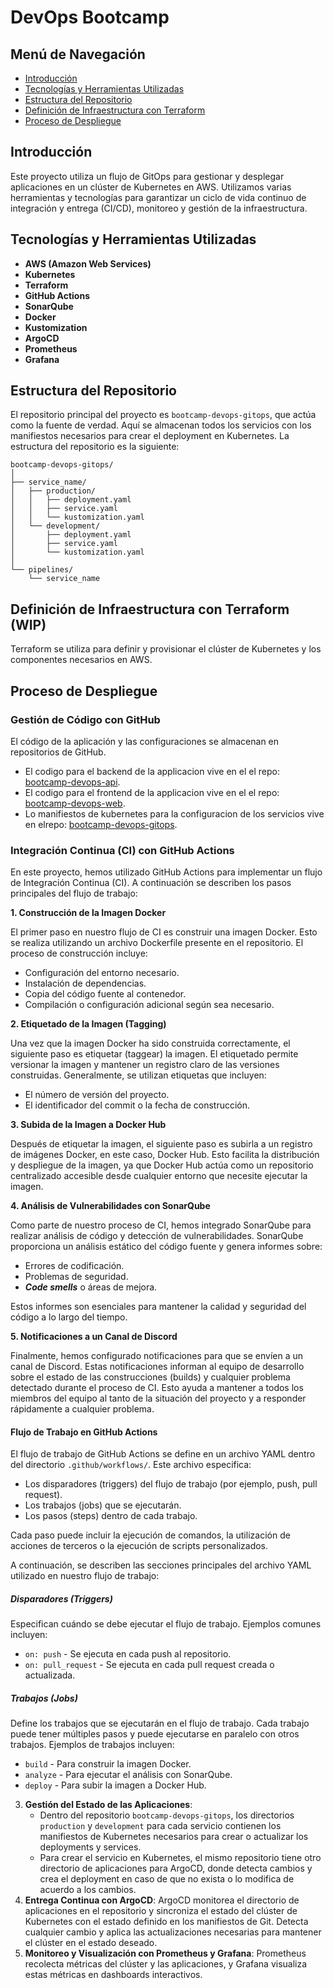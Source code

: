 # DevOps Bootcamp

## Menú de Navegación

- [Introducción](#introducción)
- [Tecnologías y Herramientas Utilizadas](#tecnologías-y-herramientas-utilizadas)
- [Estructura del Repositorio](#estructura-del-repositorio)
- [Definición de Infraestructura con Terraform](#definición-de-infraestructura-con-terraform)
- [Proceso de Despliegue](#proceso-de-despliegue)
    


## Introducción
Este proyecto utiliza un flujo de GitOps para gestionar y desplegar aplicaciones en un clúster de Kubernetes en AWS. Utilizamos varias herramientas y tecnologías para garantizar un ciclo de vida continuo de integración y entrega (CI/CD), monitoreo y gestión de la infraestructura.

## Tecnologías y Herramientas Utilizadas

- **AWS (Amazon Web Services)**
- **Kubernetes**
- **Terraform**
- **GitHub Actions**
- **SonarQube**
- **Docker**
- **Kustomization**
- **ArgoCD**
- **Prometheus**
- **Grafana**

## Estructura del Repositorio
El repositorio principal del proyecto es `bootcamp-devops-gitops`, que actúa como la fuente de verdad. Aquí se almacenan todos los servicios con los manifiestos necesarios para crear el deployment en Kubernetes. La estructura del repositorio es la siguiente:

```plaintext
bootcamp-devops-gitops/
│
├── service_name/
│   ├── production/
│   │   ├── deployment.yaml
│   │   ├── service.yaml
│   │   └── kustomization.yaml
│   └── development/
│       ├── deployment.yaml
│       ├── service.yaml
│       └── kustomization.yaml
│
└── pipelines/
    └── service_name
```
## Definición de Infraestructura con Terraform (WIP)
Terraform se utiliza para definir y provisionar el clúster de Kubernetes y los componentes necesarios en AWS.

## Proceso de Despliegue

### Gestión de Código con GitHub
El código de la aplicación y las configuraciones se almacenan en repositorios de GitHub.

- El codigo para el backend de la applicacion vive en el el repo: [bootcamp-devops-api](https://github.com/devops-bootcamp-sre/bootcamp-devops-api).
- El codigo para el frontend de la applicacion vive en el el repo: [bootcamp-devops-web](https://github.com/devops-bootcamp-sre/bootcamp-devops-web).
- Lo manifiestos de kubernetes para la configuracion de los servicios vive en elrepo: [bootcamp-devops-gitops](https://github.com/devops-bootcamp-sre/bootcamp-devops-gitops).

### Integración Continua (CI) con GitHub Actions
En este proyecto, hemos utilizado GitHub Actions para implementar un flujo de Integración Continua (CI). A continuación se describen los pasos principales del flujo de trabajo:

**1. Construcción de la Imagen Docker**

El primer paso en nuestro flujo de CI es construir una imagen Docker. Esto se realiza utilizando un archivo Dockerfile presente en el repositorio. El proceso de construcción incluye:

- Configuración del entorno necesario.
- Instalación de dependencias.
- Copia del código fuente al contenedor.
- Compilación o configuración adicional según sea necesario.

**2. Etiquetado de la Imagen (Tagging)**

Una vez que la imagen Docker ha sido construida correctamente, el siguiente paso es etiquetar (taggear) la imagen. El etiquetado permite versionar la imagen y mantener un registro claro de las versiones construidas. Generalmente, se utilizan etiquetas que incluyen:

- El número de versión del proyecto.
- El identificador del commit o la fecha de construcción.

**3. Subida de la Imagen a Docker Hub**

Después de etiquetar la imagen, el siguiente paso es subirla a un registro de imágenes Docker, en este caso, Docker Hub. Esto facilita la distribución y despliegue de la imagen, ya que Docker Hub actúa como un repositorio centralizado accesible desde cualquier entorno que necesite ejecutar la imagen.

**4. Análisis de Vulnerabilidades con SonarQube**

Como parte de nuestro proceso de CI, hemos integrado SonarQube para realizar análisis de código y detección de vulnerabilidades. SonarQube proporciona un análisis estático del código fuente y genera informes sobre:

- Errores de codificación.
- Problemas de seguridad.
- ***Code smells*** o áreas de mejora.

Estos informes son esenciales para mantener la calidad y seguridad del código a lo largo del tiempo.

**5. Notificaciones a un Canal de Discord**

Finalmente, hemos configurado notificaciones para que se envíen a un canal de Discord. Estas notificaciones informan al equipo de desarrollo sobre el estado de las construcciones (builds) y cualquier problema detectado durante el proceso de CI. Esto ayuda a mantener a todos los miembros del equipo al tanto de la situación del proyecto y a responder rápidamente a cualquier problema.

#### Flujo de Trabajo en GitHub Actions

El flujo de trabajo de GitHub Actions se define en un archivo YAML dentro del directorio `.github/workflows/`. Este archivo especifica:

- Los disparadores (triggers) del flujo de trabajo (por ejemplo, push, pull request).
- Los trabajos (jobs) que se ejecutarán.
- Los pasos (steps) dentro de cada trabajo.

Cada paso puede incluir la ejecución de comandos, la utilización de acciones de terceros o la ejecución de scripts personalizados.

A continuación, se describen las secciones principales del archivo YAML utilizado en nuestro flujo de trabajo:

##### Disparadores (Triggers)

Especifican cuándo se debe ejecutar el flujo de trabajo. Ejemplos comunes incluyen:

- `on: push` - Se ejecuta en cada push al repositorio.
- `on: pull_request` - Se ejecuta en cada pull request creada o actualizada.

##### Trabajos (Jobs)

Define los trabajos que se ejecutarán en el flujo de trabajo. Cada trabajo puede tener múltiples pasos y puede ejecutarse en paralelo con otros trabajos. Ejemplos de trabajos incluyen:

- `build` - Para construir la imagen Docker.
- `analyze` - Para ejecutar el análisis con SonarQube.
- `deploy` - Para subir la imagen a Docker Hub.

3. **Gestión del Estado de las Aplicaciones**: 
    - Dentro del repositorio `bootcamp-devops-gitops`, los directorios `production` y `development` para cada servicio contienen los manifiestos de Kubernetes necesarios para crear o actualizar los deployments y services.
    - Para crear el servicio en Kubernetes, el mismo repositorio tiene otro directorio de aplicaciones para ArgoCD, donde detecta cambios y crea el deployment en caso de que no exista o lo modifica de acuerdo a los cambios.
4. **Entrega Continua con ArgoCD**: ArgoCD monitorea el directorio de aplicaciones en el repositorio y sincroniza el estado del clúster de Kubernetes con el estado definido en los manifiestos de Git. Detecta cualquier cambio y aplica las actualizaciones necesarias para mantener el clúster en el estado deseado.
6. **Monitoreo y Visualización con Prometheus y Grafana**: Prometheus recolecta métricas del clúster y las aplicaciones, y Grafana visualiza estas métricas en dashboards interactivos.



